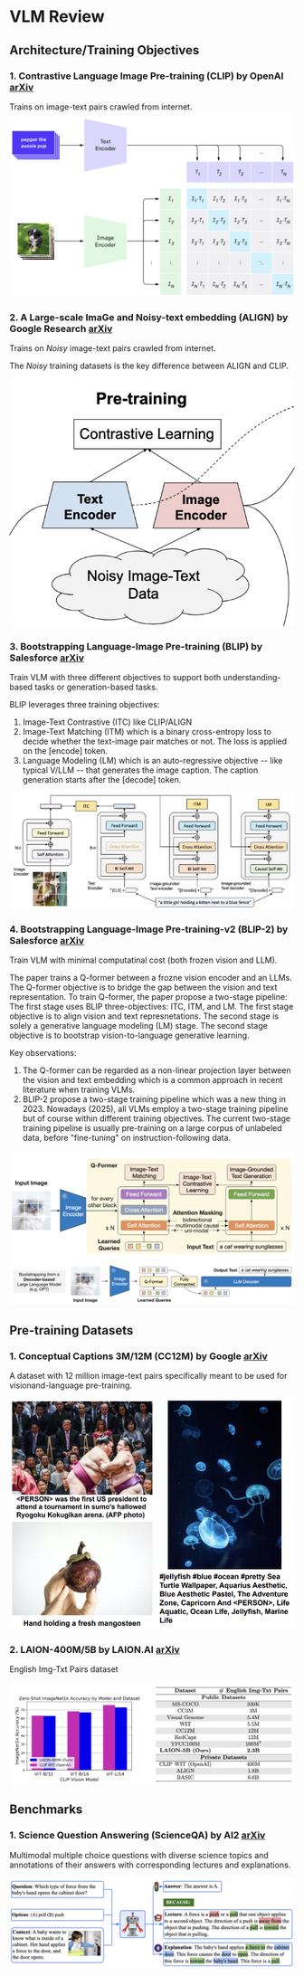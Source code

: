 # VLM Review

## Architecture/Training Objectives

### 1. Contrastive Language Image Pre-training (CLIP) by OpenAI [arXiv](https://arxiv.org/abs/2103.00020)
Trains on image-text pairs crawled from internet. 
![](./imgs/clip_openai.png)

### 2. A Large-scale ImaGe and Noisy-text embedding (ALIGN) by Google Research [arXiv](https://arxiv.org/abs/2102.05918)
Trains on _Noisy_ image-text pairs crawled from internet. 

The _Noisy_ training datasets is the key difference between ALIGN and CLIP.

![](./imgs/align_google.png)


### 3. Bootstrapping Language-Image Pre-training (BLIP) by Salesforce [arXiv](https://arxiv.org/abs/2201.12086)
Train VLM with three different objectives to support both understanding-based tasks
or generation-based tasks. 

BLIP leverages three training objectives:
1. Image-Text Contrastive (ITC) like CLIP/ALIGN
2. Image-Text Matching (ITM) which is a binary cross-entropy loss to decide whether the text-image pair matches or not. The loss is applied on the [encode] token.
3. Language Modeling (LM) which is an auto-regressive objective -- like typical V/LLM -- that generates the image caption. The caption generation starts after the [decode] token.

![](./imgs/blip_salesforce.png)

### 4. Bootstrapping Language-Image Pre-training-v2 (BLIP-2) by Salesforce [arXiv](https://arxiv.org/abs/2301.12597)
Train VLM with minimal computatinal cost (both frozen vision and LLM). 

The paper trains a Q-former between a frozne vision encoder and an LLMs. The Q-former objective is to bridge the gap between the vision and text representation. To train Q-former, the paper propose a two-stage pipeline: The first stage uses BLIP three-objectives: ITC, ITM, and LM. The first stage objective is to align vision and text represnetations. The second stage is solely a generative language modeling (LM) stage. The second stage objective is to bootstrap vision-to-language generative learning. 

Key observations: 
1. The Q-former can be regarded as a non-linear projection layer between the vision and text embedding which is a common approach in recent literature when training VLMs. 
2. BLIP-2 propose a two-stage training pipeline which was a new thing in 2023. Nowadays (2025), all VLMs employ a two-stage training pipeline but of course within different training objectives. The current two-stage training pipeline is usually pre-training on a large corpus of unlabeled data, before "fine-tuning" on instruction-following data.
 

![](./imgs/blip2_1_salesforce.png)
![](./imgs/blip2_2_salesforce.png)


## Pre-training Datasets

### 1.  Conceptual Captions 3M/12M (CC12M) by Google [arXiv](https://arxiv.org/abs/2102.08981)

A dataset with 12 million image-text pairs specifically meant to be used for visionand-language pre-training.

![](./imgs/cc12m_google.png)

### 2. LAION-400M/5B by LAION.AI [arXiv](https://arxiv.org/abs/2210.08402)

English Img-Txt Pairs dataset

![](./imgs/laion_laion.png)

## Benchmarks

### 1. Science Question Answering (ScienceQA) by AI2 [arXiv](https://arxiv.org/abs/2209.09513)

Multimodal multiple choice questions with diverse science topics and annotations of their answers with corresponding lectures and explanations. 


![](./imgs/science_ai2.png)